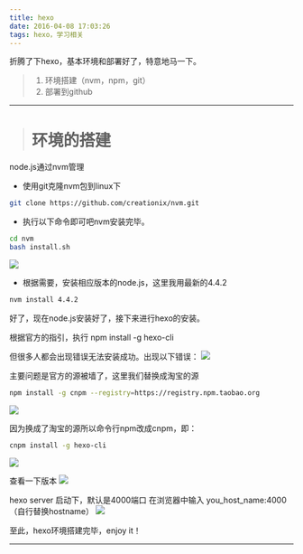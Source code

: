 ```yaml
---
title: hexo
date: 2016-04-08 17:03:26
tags: hexo，学习相关
---
```


折腾了下hexo，基本环境和部署好了，特意地马一下。

> 1. 环境搭建（nvm，npm，git）
> 2. 部署到github

***


># **环境的搭建** #

node.js通过nvm管理

- 使用git克隆nvm包到linux下

```bash
git clone https://github.com/creationix/nvm.git
```

- 执行以下命令即可吧nvm安装完毕。

```bash
cd nvm
bash install.sh
```
![](http://7xsuc5.com2.z0.glb.clouddn.com/image/hexo/p1.png)

- 根据需要，安装相应版本的node.js，这里我用最新的4.4.2
```bash
nvm install 4.4.2
```
好了，现在node.js安装好了，接下来进行hexo的安装。

根据官方的指引，执行 npm install -g hexo-cli

但很多人都会出现错误无法安装成功。出现以下错误：
![](http://7xsuc5.com2.z0.glb.clouddn.com/image/hexo/p2.png)

主要问题是官方的源被墙了，这里我们替换成淘宝的源
```bash
npm install -g cnpm --registry=https://registry.npm.taobao.org
```

![](http://7xsuc5.com2.z0.glb.clouddn.com/image/hexo/p3.png)

因为换成了淘宝的源所以命令行npm改成cnpm，即：
```bash
cnpm install -g hexo-cli
```
![](http://7xsuc5.com2.z0.glb.clouddn.com/image/hexo/p4.png)

查看一下版本
![](http://7xsuc5.com2.z0.glb.clouddn.com/image/hexo/p5.png)

hexo server 启动下，默认是4000端口
在浏览器中输入 you_host_name:4000（自行替换hostname）
![](http://7xsuc5.com2.z0.glb.clouddn.com/image/hexo/p6.jpg)

至此，hexo环境搭建完毕，enjoy it！

----------
